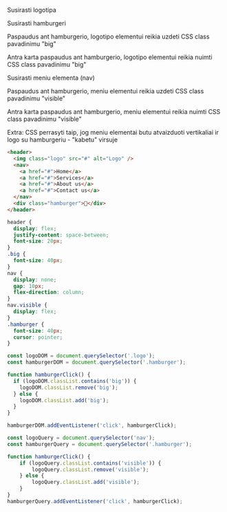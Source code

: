 Susirasti logotipa

Susirasti hamburgeri

Paspaudus ant hamburgerio, logotipo elementui reikia uzdeti CSS class pavadinimu "big"

Antra karta paspaudus ant hamburgerio, logotipo elementui reikia nuimti CSS class pavadinimu "big"

Susirasti meniu elementa (nav)

Paspaudus ant hamburgerio, meniu elementui reikia uzdeti CSS class pavadinimu "visible"

Antra karta paspaudus ant hamburgerio, meniu elementui reikia nuimti CSS class pavadinimu "visible"

Extra: CSS perrasyti taip, jog meniu elementai butu atvaizduoti vertikaliai ir logo su hamburgeriu - "kabetu" virsuje

```html
<header>
  <img class="logo" src="#" alt="Logo" />
  <nav>
    <a href="#">Home</a>
    <a href="#">Services</a>
    <a href="#">About us</a>
    <a href="#">Contact us</a>
  </nav>
  <div class="hamburger">🍔</div>
</header>
```

```css
header {
  display: flex;
  justify-content: space-between;
  font-size: 20px;
}
.big {
  font-size: 40px;
}
nav {
  display: none;
  gap: 10px;
  flex-direction: column;
}
nav.visible {
  display: flex;
}
.hamburger {
  font-size: 40px;
  cursor: pointer;
}
```

```js
const logoDOM = document.querySelector('.logo');
const hamburgerDOM = document.querySelector('.hamburger');

function hamburgerClick() {
  if (logoDOM.classList.contains('big')) {
    logoDOM.classList.remove('big');
  } else {
    logoDOM.classList.add('big');
  }
}

hamburgerDOM.addEventListener('click', hamburgerClick);
```
```js
const logoQuery = document.querySelector('nav');
const hamburgerQuery = document.querySelector('.hamburger');

function hamburgerClick() {
    if (logoQuery.classList.contains('visible')) {
        logoQuery.classList.remove('visible');
    } else {
        logoQuery.classList.add('visible');
    }
}
hamburgerQuery.addEventListener('click', hamburgerClick);
```